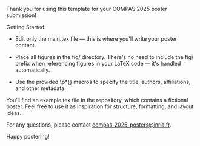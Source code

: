 Thank you for using this template for your COMPAS 2025 poster submission!

Getting Started:

* Edit only the main.tex file — this is where you'll write your poster
   content.

* Place all figures in the fig/ directory.  There's no need to include
   the fig/ prefix when referencing figures in your LaTeX code — it's
   handled automatically.

* Use the provided \p*{} macros to specify the title, authors,
   affiliations, and other metadata.

You’ll find an example.tex file in the repository, which contains a
fictional poster. Feel free to use it as inspiration for structure,
formatting, and layout ideas.

For any questions, please contact [compas-2025-posters@inria.fr](mailto:compas-2025-posters@inria.fr).

Happy postering!
